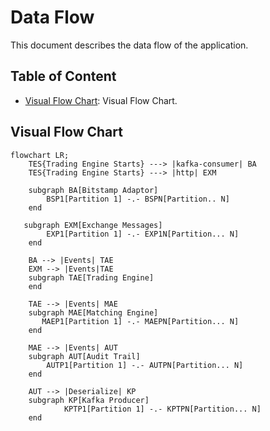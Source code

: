 # Data Flow

This document describes the data flow of the application.

## Table of Content

* [Visual Flow Chart](#visual-flow-chart): Visual Flow Chart.

## Visual Flow Chart

```mermaid
flowchart LR;
    TES{Trading Engine Starts} ---> |kafka-consumer| BA
    TES{Trading Engine Starts} ---> |http| EXM
    
    subgraph BA[Bitstamp Adaptor]
        BSP1[Partition 1] -.- BSPN[Partition.. N]
    end
    
   subgraph EXM[Exchange Messages]
        EXP1[Partition 1] -.- EXP1N[Partition... N]
    end
    
    BA --> |Events| TAE
    EXM --> |Events|TAE
    subgraph TAE[Trading Engine]
    end
    
    TAE --> |Events| MAE
    subgraph MAE[Matching Engine]
       MAEP1[Partition 1] -.- MAEPN[Partition... N]
    end
    
    MAE --> |Events| AUT
    subgraph AUT[Audit Trail]
        AUTP1[Partition 1] -.- AUTPN[Partition... N]
    end
    
    AUT --> |Deserialize| KP
    subgraph KP[Kafka Producer]
            KPTP1[Partition 1] -.- KPTPN[Partition... N]
    end
```
